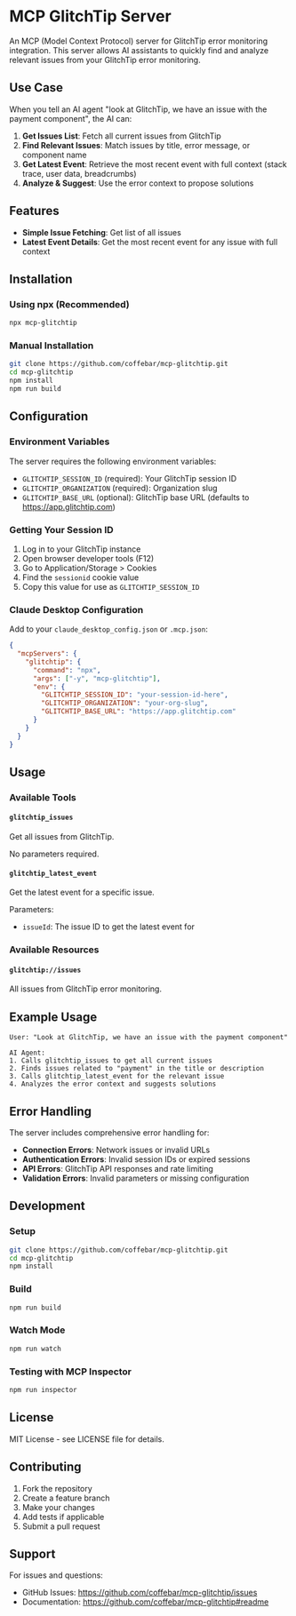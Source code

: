 # MCP GlitchTip Server

An MCP (Model Context Protocol) server for GlitchTip error monitoring integration. This server allows AI assistants to quickly find and analyze relevant issues from your GlitchTip error monitoring.

## Use Case

When you tell an AI agent "look at GlitchTip, we have an issue with the payment component", the AI can:

1. **Get Issues List**: Fetch all current issues from GlitchTip
2. **Find Relevant Issues**: Match issues by title, error message, or component name
3. **Get Latest Event**: Retrieve the most recent event with full context (stack trace, user data, breadcrumbs)
4. **Analyze & Suggest**: Use the error context to propose solutions

## Features

- **Simple Issue Fetching**: Get list of all issues
- **Latest Event Details**: Get the most recent event for any issue with full context

## Installation

### Using npx (Recommended)

```bash
npx mcp-glitchtip
```

### Manual Installation

```bash
git clone https://github.com/coffebar/mcp-glitchtip.git
cd mcp-glitchtip
npm install
npm run build
```

## Configuration

### Environment Variables

The server requires the following environment variables:

- `GLITCHTIP_SESSION_ID` (required): Your GlitchTip session ID
- `GLITCHTIP_ORGANIZATION` (required): Organization slug
- `GLITCHTIP_BASE_URL` (optional): GlitchTip base URL (defaults to https://app.glitchtip.com)

### Getting Your Session ID

1. Log in to your GlitchTip instance
2. Open browser developer tools (F12)
3. Go to Application/Storage > Cookies
4. Find the `sessionid` cookie value
5. Copy this value for use as `GLITCHTIP_SESSION_ID`

### Claude Desktop Configuration

Add to your `claude_desktop_config.json` or `.mcp.json`:

```json
{
  "mcpServers": {
    "glitchtip": {
      "command": "npx",
      "args": ["-y", "mcp-glitchtip"],
      "env": {
        "GLITCHTIP_SESSION_ID": "your-session-id-here",
        "GLITCHTIP_ORGANIZATION": "your-org-slug",
        "GLITCHTIP_BASE_URL": "https://app.glitchtip.com"
      }
    }
  }
}
```

## Usage

### Available Tools

#### `glitchtip_issues`
Get all issues from GlitchTip.

No parameters required.

#### `glitchtip_latest_event`
Get the latest event for a specific issue.

Parameters:
- `issueId`: The issue ID to get the latest event for

### Available Resources

#### `glitchtip://issues`
All issues from GlitchTip error monitoring.

## Example Usage

```
User: "Look at GlitchTip, we have an issue with the payment component"

AI Agent:
1. Calls glitchtip_issues to get all current issues
2. Finds issues related to "payment" in the title or description
3. Calls glitchtip_latest_event for the relevant issue
4. Analyzes the error context and suggests solutions
```

## Error Handling

The server includes comprehensive error handling for:

- **Connection Errors**: Network issues or invalid URLs
- **Authentication Errors**: Invalid session IDs or expired sessions
- **API Errors**: GlitchTip API responses and rate limiting
- **Validation Errors**: Invalid parameters or missing configuration

## Development

### Setup
```bash
git clone https://github.com/coffebar/mcp-glitchtip.git
cd mcp-glitchtip
npm install
```

### Build
```bash
npm run build
```

### Watch Mode
```bash
npm run watch
```

### Testing with MCP Inspector
```bash
npm run inspector
```

## License

MIT License - see LICENSE file for details.

## Contributing

1. Fork the repository
2. Create a feature branch
3. Make your changes
4. Add tests if applicable
5. Submit a pull request

## Support

For issues and questions:
- GitHub Issues: https://github.com/coffebar/mcp-glitchtip/issues
- Documentation: https://github.com/coffebar/mcp-glitchtip#readme